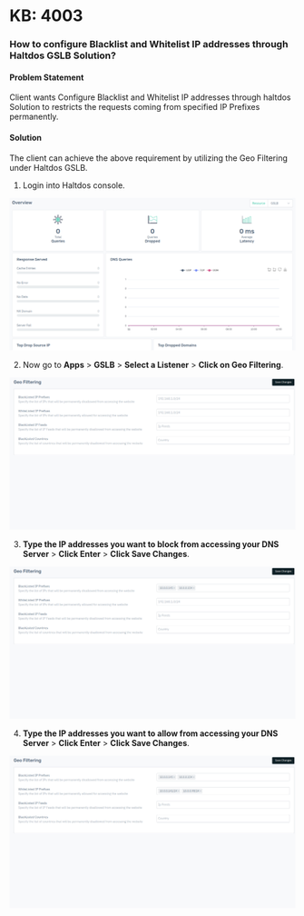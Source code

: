 # KB: 4003

### **How to configure Blacklist and Whitelist IP addresses through Haltdos GSLB Solution?**

#### **Problem Statement**

Client wants Configure Blacklist and Whitelist IP addresses through haltdos Solution to restricts the requests coming from specified IP Prefixes permanently. 

#### **Solution**



The client can achieve the above requirement by utilizing the Geo Filtering under Haltdos GSLB.

1. Login into Haltdos console.

![​kb-4002](/img/gslb/v8/kb/kb_4002_overview.png)

2. Now go to **Apps** > **GSLB** > **Select a Listener** > **Click on Geo Filtering**.

![​kb-4002](/img/gslb/v8/kb/kb_4002_geo_filter.png)

3. **Type the IP addresses you want to block from accessing your DNS Server** > **Click Enter** > **Click Save Changes**.

![​kb-4002](/img/gslb/v8/kb/kb_4002_geo_conf.png)

4. **Type the IP addresses you want to allow from accessing your DNS Server** > **Click Enter** > **Click Save Changes**.

![​kb-4002](/img/gslb/v8/kb/kb_4002_geo_whitelisted.png)